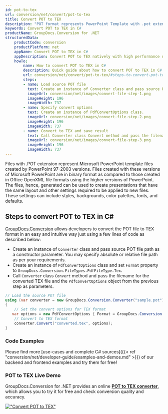 ```yaml
---
id: pot-to-tex
url: conversion/net/convert/pot-to-tex
title: Convert POT to TEX
description: "POT format represents PowerPoint Template with .pot extension. Learn how to convert POT to TEX file programmatically in C# language using GroupDocs.Conversion for .NET library."
keywords: Convert POT to TEX in C#
productName: GroupDocs.Conversion for .NET
structuredData:
    productCode: conversion
    productPlatform: net
    appName: Convert POT to TEX in C#
    appDescription: Convert POT to TEX natively with high performance using C# language and server side GroupDocs.Conversion for .NET APIs, without the use of any software like Microsoft or Open Office.
    howTo:
        name: How to convert POT to TEX in C# 
        description: Quick guide about how to convert POT to TEX in C# with high performance and accuracy.
        url: conversion/net/convert/pot-to-tex/#steps-to-convert-pot-to-tex-in-c
        steps:
        - name: Load source POT file 
          text: Create an instance of Converter class and pass source POT file path as a constructor parameter. You may specify absolute or relative file path as per your requirements. 
          imageUrl: conversion/net/images/convert-file-step-1.png
          imageHeight: 196
          imageWidth: 737
        - name: Specify convert options 
          text: Create an instance of PdfConvertOptions class.
          imageUrl: conversion/net/images/convert-file-step-2.png
          imageHeight: 196
          imageWidth: 737
        - name: Convert to TEX and save result 
          text: Call Converter class Convert method and pass the filename for the converted HTML file and the PdfConvertOptions object from the previous step as parameters.
          imageUrl: conversion/net/images/convert-file-step-3.png
          imageHeight: 196
          imageWidth: 737
---
```


Files with .POT extension represent Microsoft PowerPoint template files created by PowerPoint 97-2003 versions. Files created with these versions of Microsoft PowerPoint are in binary format as compared to those created in Office OpenXML file formats using the higher versions of PowerPoint. The files, hence, generated can be used to create presentations that have the same layout and other settings required to be applied to new files. These settings can include styles, backgrounds, color palettes, fonts, and defaults.

## Steps to convert POT to TEX in C#

[GroupDocs.Conversion](https://products.groupdocs.com/conversion/net) allows developers to convert the POT file to TEX format in an easy and intuitive way just using a few lines of code as described below:

* Create an instance of `Converter` class and pass source POT file path as a constructor parameter. You may specify absolute or relative file path as per your requirements. 
* Create an instance of `PdfConvertOptions` class and set `Format` property to `GroupDocs.Conversion.FileTypes.PdfFileType.Tex`.
* Call `Converter` class `Convert` method and pass the filename for the converted TEX file and the `PdfConvertOptions` object from the previous step as parameters.

```csharp
// Load the source POT file
using (var converter = new GroupDocs.Conversion.Converter("sample.pot"))
{
    // Set the convert options for TEX format
   var options = new PdfConvertOptions { Format = GroupDocs.Conversion.FileTypes.PdfFileType.Tex };
    // Convert to TEX format
    converter.Convert("converted.tex", options);
}
```

### Code Examples

Please find more [use-cases and complete C# sources]({{< ref "conversion/net/developer-guide/examples-and-demos.md" >}}) of our backend and frontend examples and try them for free!

### POT to TEX Live Demo

GroupDocs.Conversion for .NET provides an online [**POT to TEX converter**](https://products.groupdocs.app/conversion/pot-to-tex), which allows you to try it for free and check conversion quality and accuracy.

[!["Convert POT to TEX"](conversion/net/images/convert-to-tex/convert-pot-to-tex.png)](https://products.groupdocs.app/conversion/pot-to-tex)